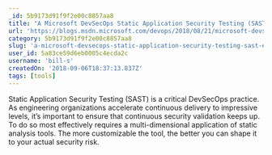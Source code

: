 ```yaml
---
_id: 5b9173d91f9f2e00c8857aa8
title: "A Microsoft DevSecOps Static Application Security Testing (SAST) Exercise"
url: 'https://blogs.msdn.microsoft.com/devops/2018/08/21/microsoft-devsecops-static-application-security-testing-sast-exercise/'
category: 5b9173d91f9f2e00c8857aa8
slug: 'a-microsoft-devsecops-static-application-security-testing-sast-exercise'
user_id: 5a83ce59d6eb0005c4ecda2c
username: 'bill-s'
createdOn: '2018-09-06T18:37:13.837Z'
tags: [tools]
---
```


Static Application Security Testing (SAST) is a critical DevSecOps practice. As engineering organizations accelerate continuous delivery to impressive levels, it’s important to ensure that continuous security validation keeps up. To do so most effectively requires a multi-dimensional application of static analysis tools. The more customizable the tool, the better you can shape it to your actual security risk.


